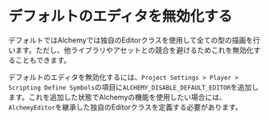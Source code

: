 # デフォルトのエディタを無効化する

デフォルトではAlchemyでは独自のEditorクラスを使用して全ての型の描画を行います。ただし、他ライブラリやアセットとの競合を避けるためこれを無効化することもできます。

デフォルトのエディタを無効化するには、`Project Settings > Player > Scripting Define Symbols`の項目に`ALCHEMY_DISABLE_DEFAULT_EDITOR`を追加します。これを追加した状態でAlchemyの機能を使用したい場合には、`AlchemyEditor`を継承した独自のEditorクラスを定義する必要があります。
